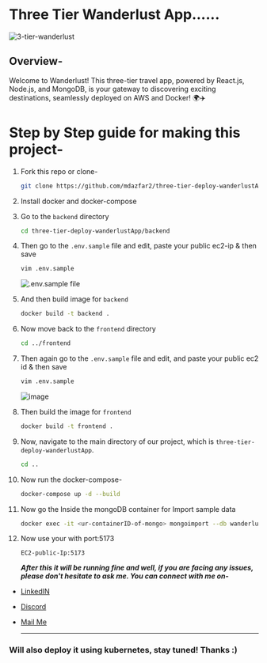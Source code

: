 # Three Tier Wanderlust App......

![3-tier-wanderlust](https://github.com/mdazfar2/three-tier-deploy-wanderlustApp/assets/100375390/825e7505-ae46-46da-8835-7bba890ed1f5)

## Overview- 

Welcome to Wanderlust! This three-tier travel app, powered by React.js, Node.js, and MongoDB, is your gateway to discovering exciting destinations, seamlessly deployed on AWS and Docker! 🌍✈️

# Step by Step guide for making this project-

  1. Fork this repo or clone-
     ```bash
     git clone https://github.com/mdazfar2/three-tier-deploy-wanderlustApp.git
     ```

  2. Install docker and docker-compose

  3. Go to the `backend` directory
     ```bash
     cd three-tier-deploy-wanderlustApp/backend
     ```

  4. Then go to the `.env.sample` file and edit, paste your public ec2-ip & then save
     ```bash
     vim .env.sample
     ```
     ![.env.sample file](https://github.com/mdazfar2/three-tier-deploy-wanderlustApp/assets/100375390/4e322317-9631-4eee-9b0f-55fdddfe0065)

  5. And then build image for `backend`
     ```bash
     docker build -t backend .
     ```

  6. Now move back to the `frontend` directory
     ```bash
     cd ../frontend
     ```
  7. Then again go to the `.env.sample` file and edit, and paste your public ec2 id & then save
     ```bash
     vim .env.sample
     ```
     ![image](https://github.com/mdazfar2/three-tier-deploy-wanderlustApp/assets/100375390/ae48cd24-e220-403f-a79b-cc86de7f0c0d)

  8. Then build the image for `frontend`
     ```bash
     docker build -t frontend .
     ```

  9. Now, navigate to the main directory of our project, which is `three-tier-deploy-wanderlustApp`.
      ```bash
      cd ..
      ```

  10. Now run the docker-compose-
      ```bash
      docker-compose up -d --build
      ```
  11. Now go the Inside the mongoDB container for Import sample data
      ```bash
      docker exec -it <ur-containerID-of-mongo> mongoimport --db wanderlust --collection posts --file ./data/sample_posts.json --jsonArray
  11. Now use your <EC2-public-Ip> with port:5173
      ```
      EC2-public-Ip:5173
      ```

      ***After this it will be running fine and well, if you are facing any issues, please don't hesitate to ask me. You can connect with me on-***

- [LinkedIN](https://linkedin.com/in/md-azfar-alam)
- [Discord](https://discordapp.com/users/877531143610708028)
- [Mail Me](mailto:azfaralam.ops@gmail.com)

  ---
  
### Will also deploy it using kubernetes, stay tuned! Thanks :)
